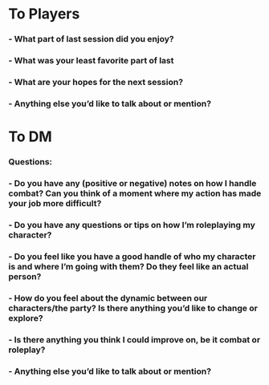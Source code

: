 # To Players
### - What part of last session did you enjoy?
### - What was your least favorite part of last 
### - What are your hopes for the next session?
### - Anything else you’d like to talk about or mention?

# To DM

### Questions:

### - Do you have any (positive or negative) notes on how I handle combat? Can you think of a moment where my action has made your job more difficult?

### - Do you have any questions or tips on how I’m roleplaying my character?

### - Do you feel like you have a good handle of who my character is and where I’m going with them? Do they feel like an actual person?

### - How do you feel about the dynamic between our characters/the party? Is there anything you’d like to change or explore?

### - Is there anything you think I could improve on, be it combat or roleplay?

### - Anything else you’d like to talk about or mention?